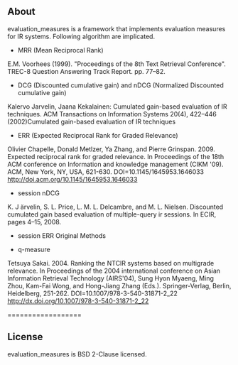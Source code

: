## About
evaluation_measures is a framework that implements evaluation measures for IR systems. Following algorithm are implicated.

* MRR (Mean Reciprocal Rank)

E.M. Voorhees (1999). "Proceedings of the 8th Text Retrieval Conference". TREC-8 Question Answering Track Report. pp. 77–82.

* DCG (Discounted cumulative gain) and nDCG (Normalized Discounted cumulative gain)

Kalervo Jarvelin, Jaana Kekalainen: Cumulated gain-based evaluation of IR techniques. ACM Transactions on Information Systems 20(4), 422–446 (2002)Cumulated gain-based evaluation of IR techniques

* ERR (Expected Reciprocal Rank for Graded Relevance)

Olivier Chapelle, Donald Metlzer, Ya Zhang, and Pierre Grinspan. 2009. Expected reciprocal rank for graded relevance. In Proceedings of the 18th ACM conference on Information and knowledge management (CIKM '09). ACM, New York, NY, USA, 621-630. DOI=10.1145/1645953.1646033 
http://doi.acm.org/10.1145/1645953.1646033

* session nDCG

K. J ̈arvelin, S. L. Price, L. M. L. Delcambre, and M. L. Nielsen. Discounted cumulated gain based evaluation of multiple-query ir sessions. In ECIR, pages 4–15, 2008.

* session ERR
Original Methods

* q-measure

Tetsuya Sakai. 2004. Ranking the NTCIR systems based on multigrade relevance. In Proceedings of the 2004 international conference on Asian Information Retrieval Technology (AIRS'04), Sung Hyon Myaeng, Ming Zhou, Kam-Fai Wong, and Hong-Jiang Zhang (Eds.). Springer-Verlag, Berlin, Heidelberg, 251-262. DOI=10.1007/978-3-540-31871-2_22 
http://dx.doi.org/10.1007/978-3-540-31871-2_22

==================
## License
evaluation_measures is BSD 2-Clause licensed. 
